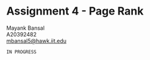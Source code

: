 # Assignment 4 - Page Rank
Mayank Bansal<br>
A20392482<br>
mbansal5@hawk.iit.edu

```
IN PROGRESS
```